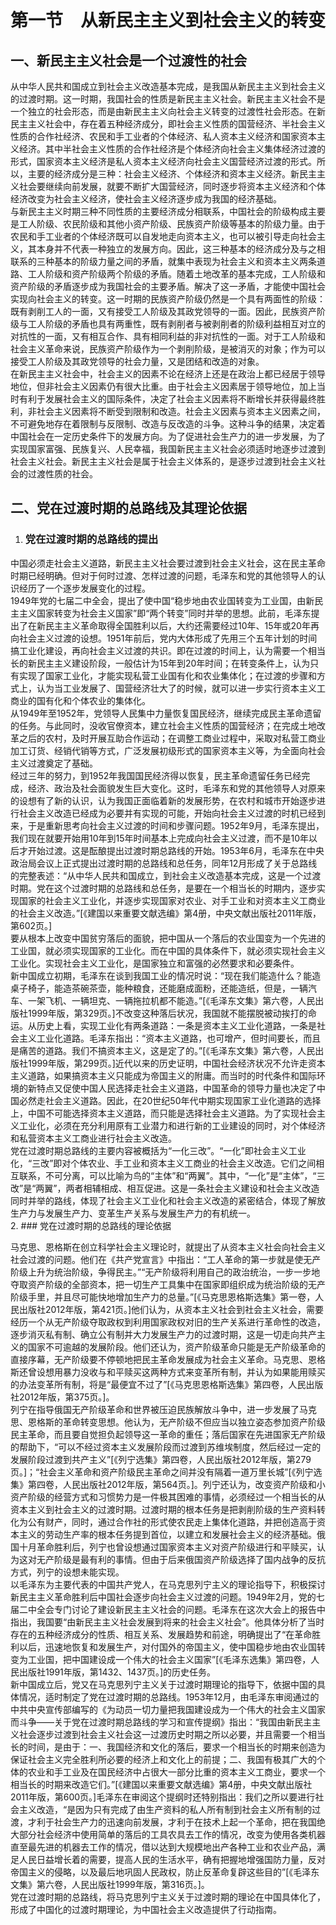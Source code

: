 # 第一节　从新民主主义到社会主义的转变

## 一、新民主主义社会是一个过渡性的社会

从中华人民共和国成立到社会主义改造基本完成，是我国从新民主主义到社会主义的过渡时期。这一时期，我国社会的性质是新民主主义社会。新民主主义社会不是一个独立的社会形态，而是由新民主主义向社会主义转变的过渡性社会形态。在新民主主义社会中，存在着五种经济成分，即社会主义性质的国营经济、半社会主义性质的合作社经济、农民和手工业者的个体经济、私人资本主义经济和国家资本主义经济。其中半社会主义性质的合作社经济是个体经济向社会主义集体经济过渡的形式，国家资本主义经济是私人资本主义经济向社会主义国营经济过渡的形式。所以，主要的经济成分是三种：社会主义经济、个体经济和资本主义经济。新民主主义社会要继续向前发展，就要不断扩大国营经济，同时逐步将资本主义经济和个体经济改变为社会主义经济，使社会主义经济逐步成为我国的经济基础。  
与新民主主义时期三种不同性质的主要经济成分相联系，中国社会的阶级构成主要是工人阶级、农民阶级和其他小资产阶级、民族资产阶级等基本的阶级力量。由于农民和手工业者的个体经济既可以自发地走向资本主义，也可以被引导走向社会主义，其本身并不代表一种独立的发展方向。因此，这三种基本的经济成分及与之相联系的三种基本的阶级力量之间的矛盾，就集中表现为社会主义和资本主义两条道路、工人阶级和资产阶级两个阶级的矛盾。随着土地改革的基本完成，工人阶级和资产阶级的矛盾逐步成为我国社会的主要矛盾。解决了这一矛盾，才能使中国社会实现向社会主义的转变。这一时期的民族资产阶级仍然是一个具有两面性的阶级：既有剥削工人的一面，又有接受工人阶级及其政党领导的一面。因此，民族资产阶级与工人阶级的矛盾也具有两重性，既有剥削者与被剥削者的阶级利益相互对立的对抗性的一面，又有相互合作、具有相同利益的非对抗性的一面。对于工人阶级和社会主义革命来说，民族资产阶级作为一个剥削阶级，是被消灭的对象；作为可以接受工人阶级及其政党领导的社会力量，又是团结和改造的对象。  
在新民主主义社会中，社会主义的因素不论在经济上还是在政治上都已经居于领导地位，但非社会主义因素仍有很大比重。由于社会主义因素居于领导地位，加上当时有利于发展社会主义的国际条件，决定了社会主义因素将不断增长并获得最终胜利，非社会主义因素将不断受到限制和改造。社会主义因素与资本主义因素之间，不可避免地存在着限制与反限制、改造与反改造的斗争。这种斗争的结果，决定着中国社会在一定历史条件下的发展方向。为了促进社会生产力的进一步发展，为了实现国家富强、民族复兴、人民幸福，我国新民主主义社会必须适时地逐步过渡到社会主义社会。新民主主义社会是属于社会主义体系的，是逐步过渡到社会主义社会的过渡性质的社会。  

## 二、党在过渡时期的总路线及其理论依据

1. ### 党在过渡时期的总路线的提出

  中国必须走社会主义道路，新民主主义社会要过渡到社会主义社会，这在民主革命时期已经明确。但对于何时过渡、怎样过渡的问题，毛泽东和党的其他领导人的认识经历了一个逐步发展变化的过程。  
  1949年党的七届二中全会，提出了使中国“稳步地由农业国转变为工业国，由新民主主义国家转变为社会主义国家”即“两个转变”同时并举的思想。此前，毛泽东提出了在新民主主义革命取得全国胜利以后，大约还需要经过10年、15年或20年再向社会主义过渡的设想。1951年前后，党内大体形成了先用三个五年计划的时间搞工业化建设，再向社会主义过渡的共识。即在过渡的时间上，认为需要一个相当长的新民主主义建设阶段，一般估计为15年到20年时间；在转变条件上，认为只有实现了国家工业化，才能实现私营工业国有化和农业集体化；在过渡的步骤和方式上，认为当工业发展了、国营经济壮大了的时候，就可以进一步实行资本主义工商业的国有化和个体农业的集体化。  
  从1949年至1952年，党领导人民集中力量恢复国民经济，继续完成民主革命遗留的任务。与此同时，没收官僚资本，建立社会主义性质的国营经济；在完成土地改革之后的农村，及时开展互助合作运动；在调整工商业过程中，采取对私营工商业加工订货、经销代销等方式，广泛发展初级形式的国家资本主义等，为全面向社会主义过渡奠定了基础。  
  经过三年的努力，到1952年我国国民经济得以恢复，民主革命遗留任务已经完成，经济、政治及社会面貌发生巨大变化。这时，毛泽东和党的其他领导人对原来的设想有了新的认识，认为我国正面临着新的发展形势，在农村和城市开始逐步进行社会主义改造已经成为必要并有实现的可能，开始向社会主义过渡的时机已经到来，于是重新思考向社会主义过渡的时间和步骤问题。1952年9月，毛泽东提出，我们现在就要开始用10年到15年时间基本上完成向社会主义过渡，而不是10年以后才开始过渡。这是酝酿提出过渡时期总路线的开始。1953年6月，毛泽东在中央政治局会议上正式提出过渡时期的总路线和总任务，同年12月形成了关于总路线的完整表述：“从中华人民共和国成立，到社会主义改造基本完成，这是一个过渡时期。党在这个过渡时期的总路线和总任务，是要在一个相当长的时期内，逐步实现国家的社会主义工业化，并逐步实现国家对农业、对手工业和对资本主义工商业的社会主义改造。”[《建国以来重要文献选编》第4册，中央文献出版社2011年版，第602页。]  
  要从根本上改变中国贫穷落后的面貌，把中国从一个落后的农业国变为一个先进的工业国，就必须实现国家的工业化。而在中国的具体条件下，就必须实现社会主义工业化。实现社会主义工业化，是国家独立和富强的必然要求和必要条件。  
  新中国成立初期，毛泽东在谈到我国工业的情况时说：“现在我们能造什么？能造桌子椅子，能造茶碗茶壶，能种粮食，还能磨成面粉，还能造纸，但是，一辆汽车、一架飞机、一辆坦克、一辆拖拉机都不能造。”[《毛泽东文集》第六卷，人民出版社1999年版，第329页。]不改变这种落后状况，我国就不能摆脱被动挨打的命运。从历史上看，实现工业化有两条道路：一条是资本主义工业化道路，一条是社会主义工业化道路。毛泽东指出：“资本主义道路，也可增产，但时间要长，而且是痛苦的道路。我们不搞资本主义，这是定了的。”[《毛泽东文集》第六卷，人民出版社1999年版，第299页。]近代以来的历史证明，中国社会经济状况不允许走资本主义道路，如果搞资本主义只能成为帝国主义的附庸。而当时的时代条件和国际环境的新特点又促使中国人民选择走社会主义道路，中国革命的领导力量也决定了中国必然走社会主义道路。因此，在20世纪50年代中期实现国家工业化道路的选择上，中国不可能选择资本主义道路，而只能是选择社会主义道路。为了实现社会主义工业化，必须在充分利用原有工业潜力和进行新的工业建设的同时，对个体经济和私营资本主义工商业进行社会主义改造。  
  党在过渡时期总路线的主要内容被概括为“一化三改”。“一化”即社会主义工业化，“三改”即对个体农业、手工业和资本主义工商业的社会主义改造。它们之间相互联系，不可分离，可以比喻为鸟的“主体”和“两翼”。其中，“一化”是“主体”，“三改”是“两翼”，两者相辅相成、相互促进。这是一条社会主义建设和社会主义改造同时并举的路线，体现了社会主义工业化和社会主义改造的紧密结合，体现了解放生产力与发展生产力、变革生产关系与发展生产力的有机统一。  
2. ### 党在过渡时期的总路线的理论依据

  马克思、恩格斯在创立科学社会主义理论时，就提出了从资本主义社会向社会主义社会过渡的问题。他们在《共产党宣言》中指出：“工人革命的第一步就是使无产阶级上升为统治阶级，争得民主。”“无产阶级将利用自己的政治统治，一步一步地夺取资产阶级的全部资本，把一切生产工具集中在国家即组织成为统治阶级的无产阶级手里，并且尽可能快地增加生产力的总量。”[《马克思恩格斯选集》第一卷，人民出版社2012年版，第421页。]他们认为，从资本主义社会到社会主义社会，需要经历一个从无产阶级夺取政权到利用国家政权对旧的生产关系进行革命性的改造，逐步消灭私有制、确立公有制并大力发展生产力的过渡时期，这是一切走向共产主义的国家不可逾越的发展阶段。他们还认为，资产阶级革命只能是无产阶级革命的直接序幕，无产阶级要不停顿地把民主革命发展成为社会主义革命。马克思、恩格斯还曾设想用暴力没收与和平赎买这两种方式来变革所有制，并认为如果能用赎买的办法变革所有制，将是“最便宜不过了”[《马克思恩格斯选集》第四卷，人民出版社2012年版，第375页。]。  
  列宁在指导俄国无产阶级革命和世界被压迫民族解放斗争中，进一步发展了马克思、恩格斯的革命转变思想。他认为，无产阶级不但应当以独立姿态参加资产阶级民主革命，而且要自觉担负起领导这一革命的重任；落后国家在先进国家无产阶级的帮助下，“可以不经过资本主义发展阶段而过渡到苏维埃制度，然后经过一定的发展阶段过渡到共产主义”[《列宁选集》第四卷，人民出版社2012年版，第279页。]；“社会主义革命和资产阶级民主革命之间并没有隔着一道万里长城”[《列宁选集》第四卷，人民出版社2012年版，第564页。]。列宁还认为，改变资产阶级和小资产阶级的经营方式和习惯势力是一件极其困难的事情，必须经过一个相当长的从资本主义到社会主义的过渡时期。过渡时期的根本任务是把剥削阶级的生产资料转化为公有财产，同时，通过合作社的形式使农民走上集体化道路，并把创造高于资本主义的劳动生产率的根本任务提到首位，以建立和发展社会主义的经济基础。俄国十月革命胜利后，列宁也曾设想通过国家资本主义对资产阶级进行和平赎买，认为这对无产阶级是最有利的事情。但由于后来俄国资产阶级选择了国内战争的反抗方式，列宁的设想未能实现。  
  以毛泽东为主要代表的中国共产党人，在马克思列宁主义的理论指导下，积极探讨新民主主义革命胜利后中国社会逐步向社会主义过渡的问题。1949年2月，党的七届二中全会专门讨论了建设新民主主义社会的问题。毛泽东在这次大会上的报告中指出，我国要“由新民主主义社会发展到将来的社会主义社会”。他具体分析了当时存在的五种经济成分的性质、相互关系、发展趋势和前途，明确提出了“在革命胜利以后，迅速地恢复和发展生产，对付国外的帝国主义，使中国稳步地由农业国转变为工业国，把中国建设成一个伟大的社会主义国家”[《毛泽东选集》第四卷，人民出版社1991年版，第1432、1437页。]的历史任务。  
  新中国成立后，党又在马克思列宁主义关于过渡时期理论的指导下，依据中国的具体情况，适时制定了党在过渡时期的总路线。1953年12月，由毛泽东审阅通过的中共中央宣传部编写的《为动员一切力量把我国建设成为一个伟大的社会主义国家而斗争——关于党在过渡时期总路线的学习和宣传提纲》指出：“我国由新民主主义社会逐步过渡到社会主义社会这一过渡历史时期之所以必要，并且需要一个相当长的时间，是由于：一、我国经济和文化的落后，要求一个相当长的时期来创造为保证社会主义完全胜利所必要的经济上和文化上的前提；二、我国有极其广大的个体的农业和手工业及在国民经济中占很大一部分比重的资本主义工商业，要求一个相当长的时期来改造它们。”[《建国以来重要文献选编》第4册，中央文献出版社2011年版，第600页。]毛泽东在审阅这个提纲时还特别指出：我们之所以要进行社会主义改造，“是因为只有完成了由生产资料的私人所有制到社会主义所有制的过渡，才利于社会生产力的迅速向前发展，才利于在技术上起一个革命，把在我国绝大部分社会经济中使用简单的落后的工具农具去工作的情况，改变为使用各类机器直至最先进的机器去工作的情况，借以达到大规模地出产各种工业和农业产品，满足人民日益增长着的需要，提高人民的生活水平，确有把握地增强国防力量，反对帝国主义的侵略，以及最后地巩固人民政权，防止反革命复辟这些目的”[《毛泽东文集》第六卷，人民出版社1999年版，第316页。]。  
  党在过渡时期的总路线，将马克思列宁主义关于过渡时期的理论在中国具体化了，形成了中国化的过渡时期理论，为中国社会主义改造提供了行动指南。  

